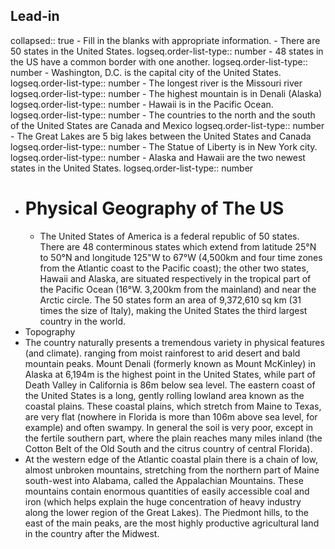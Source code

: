 ## Lead-in
collapsed:: true
	- Fill in the blanks with appropriate information.
		- There are 50 states in the United States.
		  logseq.order-list-type:: number
		- 48 states in the US have a common border with one another.
		  logseq.order-list-type:: number
		- Washington, D.C. is the capital city of the United States.
		  logseq.order-list-type:: number
		- The longest river is the Missouri river
		  logseq.order-list-type:: number
		- The highest mountain is in Denali (Alaska)
		  logseq.order-list-type:: number
		- Hawaii is in the Pacific Ocean.
		  logseq.order-list-type:: number
		- The countries to the north and the south of the United States are Canada and Mexico
		  logseq.order-list-type:: number
		- The Great Lakes are 5 big lakes between the United States and Canada
		  logseq.order-list-type:: number
		- The Statue of Liberty is in New York city.
		  logseq.order-list-type:: number
		- Alaska and Hawaii are the two newest states in the United States.
		  logseq.order-list-type:: number
- # Physical Geography of The US
	- The United States of America is a federal republic of 50 states. There are 48 conterminous states which extend from latitude 25°N to 50°N and longitude 125"W to 67°W (4,500km and four time zones from the Atlantic coast to the Pacific coast); the other two states, Hawaii and Alaska, are situated respectively in the tropical part of the Pacific Ocean (16°W. 3,200km from the mainland) and near the Arctic circle. The 50 states form an area of 9,372,610 sq km (31 times the size of Italy), making the United States the third largest country in the world.
- Topography
- The country naturally presents a tremendous variety in physical features (and climate). ranging from moist rainforest to arid desert and bald mountain peaks. Mount Denali (formerly known as Mount McKinley) in Alaska at 6,194m is the highest point in the United States, while part of Death Valley in California is 86m below sea level. The eastern coast of the United States is a long, gently rolling lowland area known as the coastal plains. These coastal plains, which stretch from Maine to Texas, are very flat (nowhere in Florida is more than 106m above sea level, for example) and often swampy. In general the soil is very poor, except in the fertile southern part, where the plain reaches many miles inland (the Cotton Belt of the Old South and the citrus country of central Florida).
- At the western edge of the Atlantic coastal plain there is a chain of low, almost unbroken mountains, stretching from the northern part of Maine south-west into Alabama, called the Appalachian Mountains. These mountains contain enormous quantities of easily accessible coal and iron (which helps explain the huge concentration of heavy industry along the lower region of the Great Lakes). The Piedmont hills, to the east of the main peaks, are the most highly productive agricultural land in the country after the Midwest.